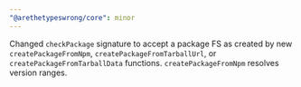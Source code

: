 ```yaml
---
"@arethetypeswrong/core": minor
---
```


Changed `checkPackage` signature to accept a package FS as created by new `createPackageFromNpm`, `createPackageFromTarballUrl`, or `createPackageFromTarballData` functions. `createPackageFromNpm` resolves version ranges.

